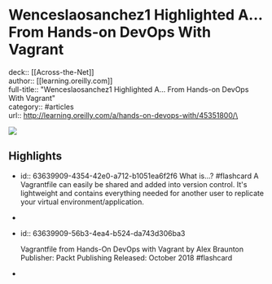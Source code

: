 # Wenceslaosanchez1 Highlighted A... From Hands-on DevOps With Vagrant

deck:: [[Across-the-Net]]\
author:: [[learning.oreilly.com]]\
full-title:: "Wenceslaosanchez1 Highlighted A... From Hands-on DevOps With Vagrant"\
category:: #articles\
url:: http://learning.oreilly.com/a/hands-on-devops-with/45351800/\

![](https://readwise-assets.s3.amazonaws.com/static/images/article2.74d541386bbf.png)
## Highlights
- id:: 63639909-4354-42e0-a712-b1051ea6f2f6
   What is...? #flashcard 
    A Vagrantfile can easily be shared and added into version control. It's lightweight and contains everything needed for another user to replicate your virtual environment/application.
-
- id:: 63639909-56b3-4ea4-b524-da743d306ba3
  
  
     Vagrantfile
     from Hands-On DevOps with Vagrant
     by Alex Braunton
     Publisher: Packt Publishing
     Released: October 2018 #flashcard
-
